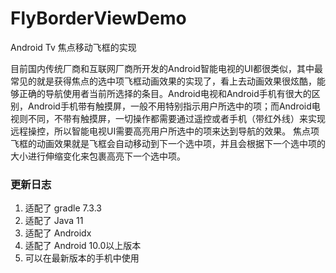 # FlyBorderViewDemo
Android Tv 焦点移动飞框的实现

 目前国内传统厂商和互联网厂商所开发的Android智能电视的UI都很类似，其中最常见的就是获得焦点的选中项飞框动画效果的实现了，看上去动画效果很炫酷，能够正确的导航使用者当前所选择的条目。Android电视和Android手机有很大的区别，Android手机带有触摸屏，一般不用特别指示用户所选中的项；而Android电视则不同，不带有触摸屏，一切操作都需要通过遥控或者手机（带红外线）来实现远程操控，所以智能电视UI需要高亮用户所选中的项来达到导航的效果。
  焦点项飞框的动画效果就是飞框会自动移动到下一个选中项，并且会根据下一个选中项的大小进行伸缩变化来包裹高亮下一个选中项。


### 更新日志

1. 适配了 gradle 7.3.3
2. 适配了 Java 11
3. 适配了 Androidx
4. 适配了 Android 10.0以上版本
5. 可以在最新版本的手机中使用
